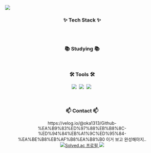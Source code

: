 <html>
  <head>
    
  </head>
  <body>
    <img src="https://capsule-render.vercel.app/api?type=venom&color=auto&height=300&section=header&text=🐢🐲🐉Hello,%20I'm%20Yoonseok%20%20৻(≧ᗜ≦৻)&fontSize=40&fontColor=101052" />
    <h3 align="center">✨ Tech Stack ✨</h3>
<div align="center">
  
</div>

<div align="center">
  
</div>

<br>

<div align="center">
  
</div>

<br>

<h3 align="center">📚 Studying 📚</h3>
<div align="center">
  
</div>

<br>

<h3 align="center">🛠 Tools 🛠</h3>
<div align="center">
  <img src="https://img.shields.io/badge/git-F05033.svg?style=for-the-badge&logo=git&logoColor=white" />&nbsp
  <img src="https://img.shields.io/badge/github-181717.svg?style=for-the-badge&logo=github&logoColor=white" />&nbsp
  <img src="https://img.shields.io/badge/Notion-F3F3F3.svg?style=for-the-badge&logo=notion&logoColor=black" />&nbsp
</div>

<div align="center">
  
</div>

<br>

<div align="center">
  
</div>

<br>

<h3 align="center">📫 Contact 📫</h3>
<div align="center">
https://velog.io/@oka1313/Github-%EA%B9%83%ED%97%88%EB%B8%8C-%ED%94%84%EB%A1%9C%ED%95%84-%EA%BE%B8%EB%AF%B8%EA%B8%B0
이거 보고 완성해야지..
  
</div>

<div align="center">
  <a href="https://solved.ac/yoonseok00">
        <img src="http://mazassumnida.wtf/api/v2/generate_badge?boj=yoonseok00" alt="Solved.ac 프로필" />
      </a>
  <img src="http://mazandi.herokuapp.com/api?handle=yoonseok00&theme=warm"/>
</div>
  </body>
</html>

